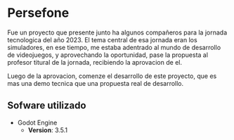 # Persefone

Fue un proyecto que presente junto ha algunos compañeros para la jornada tecnologica del año 2023.
El tema central de esa jornada eran los simuladores, en ese tiempo, me estaba adentrado al mundo de
desarrollo de videojuegos, y aprovechando la oportunidad, pase la propuesta al profesor titural 
de la jornada, recibiendo la aprovacion de el. 

Luego de la aprovacion, comenze el desarrollo de este proyecto, que es mas una demo tecnica que una propuesta
real de desarrollo.

## Sofware utilizado

- Godot Engine
  - __Version__: 3.5.1
